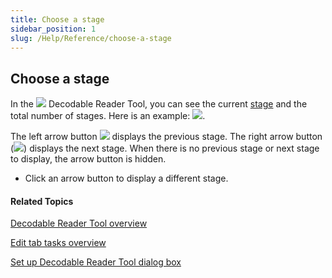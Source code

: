 ```yaml
---
title: Choose a stage
sidebar_position: 1
slug: /Help/Reference/choose-a-stage
---
```


## Choose a stage

In the ![](/ref-docs-assets/images/Tasks/Edit_tasks/Decodable_Reader_Tool/Decodable_Reader_Tool_icon.png) Decodable Reader Tool, you can see the current [stage](../../../Concepts/Stage.md) and the total number of stages. Here is an example: ![](/ref-docs-assets/images/Tasks/Edit_tasks/Decodable_Reader_Tool/StagesExample.png).

The left arrow button ![](/ref-docs-assets/images/Tasks/Edit_tasks/Decodable_Reader_Tool/StageLeftArrow.png) displays the previous stage. The right arrow button (![](/ref-docs-assets/images/Tasks/Edit_tasks/Decodable_Reader_Tool/StageRightArrow.png)) displays the next stage. When there is no previous stage or next stage to display, the arrow button is hidden.

-   Click an arrow button to display a different stage.
    

#### Related Topics

[Decodable Reader Tool overview](Decodable_Reader_Tool_overview.md)

[Edit tab tasks overview](../Edit_tasks_overview.md)

[Set up Decodable Reader Tool dialog box](Set_up_Decodable_Reader_Tool_dialog_box.md)